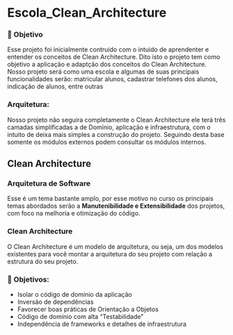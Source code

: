 # Escola_Clean_Architecture

### :dart: Objetivo
Esse projeto foi inicialmente contruido com o intuido de aprendenter e entender os conceitos de Clean Architecture. Dito isto o projeto tem como objetivo a aplicação e adaptção dos conceitos do Clean Architecture.
Nosso projeto será como uma escola e algumas de suas principais funcionalidades serão: matricular alunos, cadastrar telefones dos alunos, indicação de alunos, entre outras

### Arquitetura:

Nosso projeto não seguira completamente o Clean Architecture ele terá três camadas simplificadas a de Domínio, aplicação e infraestrutura, com o intuito de deixa mais simples a construção do projeto. Seguindo desta base somente os módulos externos podem consultar os módulos internos.

## Clean Architecture

### Arquitetura de Software

Esse é um tema bastante amplo, por esse motivo no curso os principais temas abordados serão a **Manutenibilidade e Extensibilidade** dos projetos, com foco na melhoria e otimização do código.

### Clean Architecture

O Clean Architecture é um modelo de arquitetura, ou seja, um dos modelos existentes para você montar a arquitetura do seu projeto com relação a estrutura do seu projeto.

### :dart: Objetivos:

- Isolar o código de domínio da aplicação
- Inversão de dependências
- Favorecer boas práticas de Orientação a Objetos
- Código de domínio com alta “Testabilidade”
- Independência de frameworks e detalhes de infraestrutura

